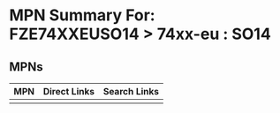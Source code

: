 



# MPN Summary For: FZE74XXEUSO14 > 74xx-eu : SO14

## MPNs
  

|MPN|Direct Links|Search Links|
| :--- | :--- | :--- |
||||
